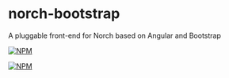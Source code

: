 norch-bootstrap
================

A pluggable front-end for Norch based on Angular and Bootstrap

[![NPM](https://nodei.co/npm/norch-bootstrap.png?stars&downloads)](https://nodei.co/npm/norch-bootstrap/)

[![NPM](https://nodei.co/npm-dl/norch-bootstrap.png)](https://nodei.co/npm/norch-bootstrap/)
